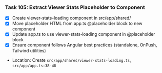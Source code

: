 ### Task 105: Extract Viewer Stats Placeholder to Component
- [x] Create viewer-stats-loading component in src/app/shared/
- [x] Move placeholder HTML from app.ts @placeholder block to new component
- [x] Update app.ts to use viewer-stats-loading component in @placeholder block
- [x] Ensure component follows Angular best practices (standalone, OnPush, Tailwind utilities)
- Location: Create `src/app/shared/viewer-stats-loading.ts`, `src/app/app.ts:38-48`

